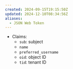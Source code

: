```yaml
---
created: 2024-09-15T19:15:50Z
updated: 2024-12-10T08:34:56Z
aliases:
  - JSON Web Token
---
```

- Claims:
	- `sub`: subject
	- `name`
	- `preferred_username`
	- `oid`: object ID
	- `tid`: tenant ID